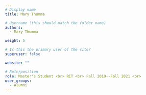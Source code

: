 ```yaml
---
# Display name
title: Mary Thumma

# Username (this should match the folder name)
authors:
  - Mary Thumma

weight: 5

# Is this the primary user of the site?
superuser: false

website: ""

# Role/position
role: Master's Student <br> RIT <br> Fall 2019--Fall 2021 <br> 
user_groups:
  - Alumni
---
```

